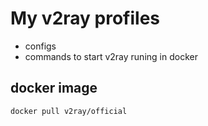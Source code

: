 # My v2ray profiles

- configs
- commands to start v2ray runing in docker

## docker image

    docker pull v2ray/official
